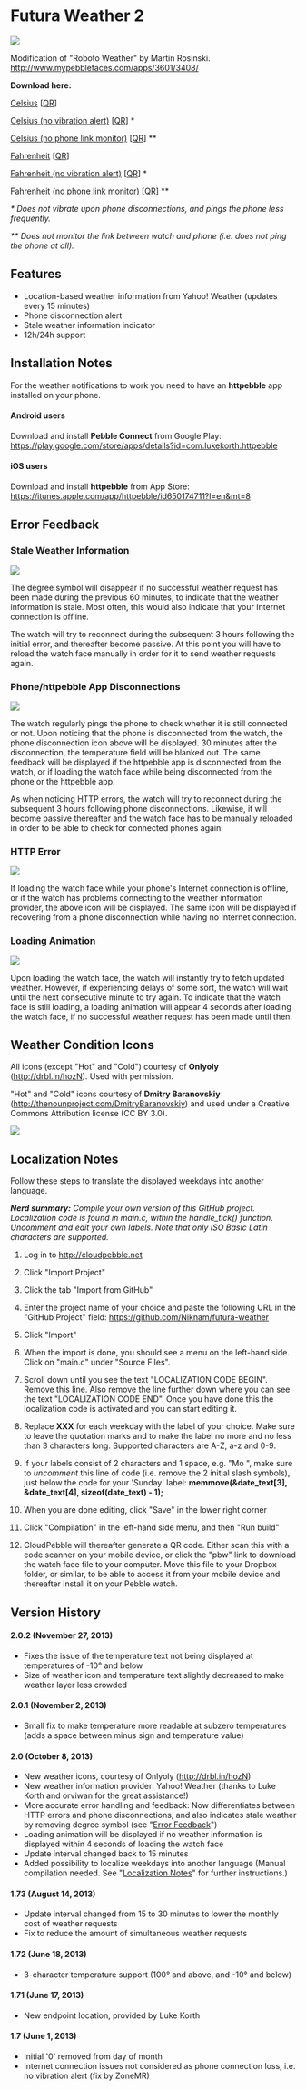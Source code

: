 Futura Weather 2
==============

![](https://previews.dropbox.com/p/thumb/AAaJIdtC_KpCmlNpDy_8C9HYAcVlNbNF8cGdQkOyMFdTBiKfLmm8CAPs9NZgKDOhi6SnNHQZ6CuvTLig_32LH0wHIxIRUCkycR7xW7uOjTDJ1Yx3j2NcJuL7lj_kg5mtau0roPH6DYU7H8DHOh_ObCNnfKXtZyOjjBpLoL-My3DvYnO3rbF0xMR1CVxLUCZgI2NC-ui1Meb7hVqu1HwPztlwSDSvbv6f25kXn65YBnugpknfS_CJzYjMgWictaFfX0thqD_SmeNUJNrvanq13N8bzJZM3YHtAy4UXoWIEU36vcpZBDHGZE1Sbk3-wdYkSFci3UuiEwMvrqPGR00dFZuB/p.png?size_mode=5)

Modification of "Roboto Weather" by Martin Rosinski. http://www.mypebblefaces.com/apps/3601/3408/

**Download here:**

[Celsius](http://www.mypebblefaces.com/download_app?cID=2905&fID=3735&version=2&uID=3263) [[QR](http://www.mypebblefaces.com/QR/temp/pebble711ab886558fe228fc3ccdf035abfdd7.png)]

[Celsius (no vibration alert)](http://www.mypebblefaces.com/download_app?cID=3822&fID=3777&version=2&uID=3263) [[QR](http://www.mypebblefaces.com/QR/temp/pebble7bc9d76276085491cae3f671c95a582d.png)] *

[Celsius (no phone link monitor)](http://www.mypebblefaces.com/download_app?cID=5759&fID=6608&version=2&uID=3263) [[QR](http://www.mypebblefaces.com/QR/temp/pebble696384727ee254ddeea08b609335bbde.png)] **

[Fahrenheit](http://www.mypebblefaces.com/download_app?cID=5760&fID=6609&version=2&uID=3263) [[QR](http://www.mypebblefaces.com/QR/temp/pebbled5b6df371fc71ce5cae91741716deb23.png)]

[Fahrenheit (no vibration alert)](http://www.mypebblefaces.com/download_app?cID=5761&fID=6610&version=2&uID=3263) [[QR](http://www.mypebblefaces.com/QR/temp/pebble4933fe7a41ca893b6572ea70f8230450.png)] *

[Fahrenheit (no phone link monitor)](http://www.mypebblefaces.com/download_app?cID=5762&fID=6611&version=2&uID=3263) [[QR](http://www.mypebblefaces.com/QR/temp/pebble7a6129f628e47686b60b80149f3f0610.png)] **

_* Does not vibrate upon phone disconnections, and pings the phone less frequently._

_** Does not monitor the link between watch and phone (i.e. does not ping the phone at all)._

Features
--------

- Location-based weather information from Yahoo! Weather (updates every 15 minutes)
- Phone disconnection alert
- Stale weather information indicator
- 12h/24h support

Installation Notes
------------------

For the weather notifications to work you need to have an **httpebble** app installed on your phone.

#### Android users
Download and install **Pebble Connect** from Google Play:
https://play.google.com/store/apps/details?id=com.lukekorth.httpebble

#### iOS users
Download and install **httpebble** from App Store:
https://itunes.apple.com/app/httpebble/id650174711?l=en&mt=8

Error Feedback
--------------

### Stale Weather Information
![](https://dl.dropboxusercontent.com/u/572608/futura-weather-v2/futura-weather-stale-indication.png)

The degree symbol will disappear if no successful weather request has been made during the previous 60 minutes, to indicate that the weather information is stale. Most often, this would also indicate that your Internet connection is offline.

The watch will try to reconnect during the subsequent 3 hours following the initial error, and thereafter become passive. At this point you will have to reload the watch face manually in order for it to send weather requests again.

### Phone/httpebble App Disconnections
![](https://dl.dropboxusercontent.com/u/572608/futura-weather-v2/futura-weather-phone-disconnection.png)

The watch regularly pings the phone to check whether it is still connected or not. Upon noticing that the phone is disconnected from the watch, the phone disconnection icon above will be displayed. 30 minutes after the disconnection, the temperature field will be blanked out. The same feedback will be displayed if the httpebble app is disconnected from the watch, or if loading the watch face while being disconnected from the phone or the httpebble app.

As when noticing HTTP errors, the watch will try to reconnect during the subsequent 3 hours following phone disconnections. Likewise, it will become passive thereafter and the watch face has to be manually reloaded in order to be able to check for connected phones again.

### HTTP Error
![](https://dl.dropboxusercontent.com/u/572608/futura-weather-v2/futura-weather-2-clouderror.png)

If loading the watch face while your phone's Internet connection is offline, or if the watch has problems connecting to the weather information provider, the above icon will be displayed. The same icon will be displayed if recovering from a phone disconnection while having no Internet connection.

### Loading Animation
![](https://dl.dropboxusercontent.com/u/572608/futura-weather-v2/futura-weather-loading.png)

Upon loading the watch face, the watch will instantly try to fetch updated weather. However, if experiencing delays of some sort, the watch will wait until the next consecutive minute to try again. To indicate that the watch face is still loading, a loading animation will appear 4 seconds after loading the watch face, if no successful weather request has been made until then.

Weather Condition Icons
-----------------------

All icons (except "Hot" and "Cold") courtesy of **Onlyoly** (http://drbl.in/hozN). Used with permission.

"Hot" and "Cold" icons courtesy of **Dmitry Baranovskiy** (http://thenounproject.com/DmitryBaranovskiy) and used under a Creative Commons Attribution license (CC BY 3.0).

![](https://dl.dropboxusercontent.com/u/572608/futura-weather-v2/weather-condition-icons.png)

Localization Notes
------------------

Follow these steps to translate the displayed weekdays into another language.

_**Nerd summary:** Compile your own version of this GitHub project. Localization code is found in main.c, within the_ *handle_tick() function. Uncomment and edit your own labels. Note that only ISO Basic Latin characters are supported.*

1. Log in to http://cloudpebble.net

2. Click "Import Project"

3. Click the tab "Import from GitHub"

4. Enter the project name of your choice and paste the following URL in the "GitHub Project" field: https://github.com/Niknam/futura-weather

5. Click "Import"

6. When the import is done, you should see a menu on the left-hand side. Click on "main.c" under "Source Files".

7. Scroll down until you see the text "LOCALIZATION CODE BEGIN". Remove this line. Also remove the line further down where you can see the text "LOCALIZATION CODE END". Once you have done this the localization code is activated and you can start editing it.

8. Replace **XXX** for each weekday with the label of your choice. Make sure to leave the quotation marks and to make the label no more and no less than 3 characters long. Supported characters are A-Z, a-z and 0-9.

9. If your labels consist of 2 characters and 1 space, e.g. "Mo ", make sure to _uncomment_ this line of code (i.e. remove the 2 initial slash symbols), just below the code for your 'Sunday' label: **memmove(&date_text[3], &date_text[4], sizeof(date_text) - 1);**

10. When you are done editing, click "Save" in the lower right corner

11. Click "Compilation" in the left-hand side menu, and then "Run build"

12. CloudPebble will thereafter generate a QR code. Either scan this with a code scanner on your mobile device, or click the "pbw" link to download the watch face file to your computer. Move this file to your Dropbox folder, or similar, to be able to access it from your mobile device and thereafter install it on your Pebble watch.


Version History
---------------

#### 2.0.2 (November 27, 2013)
- Fixes the issue of the temperature text not being displayed at temperatures of -10° and below
- Size of weather icon and temperature text slightly decreased to make weather layer less crowded

#### 2.0.1 (November 2, 2013)
- Small fix to make temperature more readable at subzero temperatures (adds a space between minus sign and temperature value)

#### 2.0 (October 8, 2013)
- New weather icons, courtesy of Onlyoly (http://drbl.in/hozN)
- New weather information provider: Yahoo! Weather (thanks to Luke Korth and orviwan for the great assistance!)
- More accurate error handling and feedback: Now differentiates between HTTP errors and phone disconnections, and also indicates stale weather by removing degree symbol (see "[Error Feedback](https://github.com/Niknam/futura-weather#error-feedback)")
- Loading animation will be displayed if no weather information is displayed within 4 seconds of loading the watch face
- Update interval changed back to 15 minutes
- Added possibility to localize weekdays into another language (Manual compilation needed. See "[Localization Notes](https://github.com/Niknam/futura-weather#localization-notes)" for further instructions.)

#### 1.73 (August 14, 2013)
- Update interval changed from 15 to 30 minutes to lower the monthly cost of weather requests
- Fix to reduce the amount of simultaneous weather requests

#### 1.72 (June 18, 2013)
- 3-character temperature support (100° and above, and -10° and below)

#### 1.71 (June 17, 2013)
- New endpoint location, provided by Luke Korth

#### 1.7 (June 1, 2013)
- Initial '0' removed from day of month
- Internet connection issues not considered as phone connection loss, i.e. no vibration alert (fix by ZoneMR)
